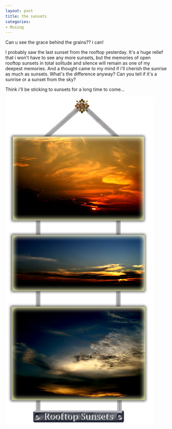 ```yaml
---
layout: post
title: the sunsets
categories:
- Musing
---
```


Can u see the grace behind the grains?? i can! 

I probably saw the last sunset from the rooftop yesterday. It's a huge relief that i won't have to see any more sunsets, but the memories of open rooftop sunsets in total solitude and silence will remain as one of my deepest memories. And a thought came to my mind if i'll cherish the sunrise as much as sunsets. What's the difference anyway? Can you tell if it's a sunrise or a sunset from the sky?

Think i'll be sticking to sunsets for a long time to come...

![](/img/sunsets08976543678.jpg)
